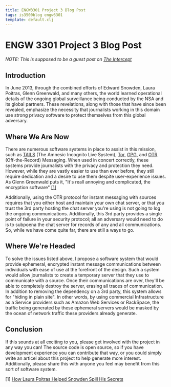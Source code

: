 ```yaml
---
title: ENGW3301 Project 3 Blog Post
tags: is3500blog engw3301
template: default.clj
---
```


# ENGW 3301 Project 3 Blog Post

_NOTE: This is supposed to be a guest post on [The Intercept](https://firstlook.org/theintercept)_

## Introduction

In June 2013, through the combined efforts of Edward Snowden, Laura Poitras, Glenn Greenwald,
and many others, the world learned operational details of the ongoing global surveillance being
conducted by the NSA and its global partners. These revelations, along with those that have
since been revealed, emphasize the necessity that journalists working in this domain use strong
privacy software to protect themselves from this global adversary.

## Where We Are Now

There are numerous software systems in place to assist in this mission, such as [TAILS](https://tails.boum.org)
(The Amnesic Incognito Live System), [Tor](https://www.torproject.org), [GPG](https://www.gnupg.org),
and [OTR](https://otr.cypherpunks.ca) (Off-the-Record) Messaging. When used in concert correctly,
these systems provide journalists with the privacy and protection they need. However, while they
are vastly easier to use than ever before, they still require dedication and a desire to use them
despite user-experience issues. As Glenn Greenwald puts it, "It's reall annoying and complicated,
the encryption software" [[1]](#src1)

Additionally, using the OTR protocol for instant messaging with sources requires that you either
host and maintain your own chat server, or that you trust the 3rd party hosting the chat server
you're using is not going to log the ongoing communications. Additionally, this 3rd party provides
a single point of failure in your security protocol; all an adversary would need to do is to subpoena
the chat server for records of any and all communications. So, while we have come quite far, there are
still a ways to go.

## Where We're Headed

To solve the issues listed above, I propose a software system that would provide ephemeral,
encrypted instant message communications between individuals with ease of use at the forefront
of the design. Such a system would allow journalists to create a temporary server that they use
to communicate with a source. Once their communications are over, they'll be able to completely
destroy the server, erasing all traces of communication. In addition to removing the dependency
on a 3rd party, this system allows for "hiding in plain site". In other words, by using commercial
Infrastructure as a Service providers such as Amazon Web Services or RackSpace, the traffic being
generated by these ephemeral servers would be masked by the ocean of network traffic these providers
already generate.

## Conclusion

If this sounds at all exciting to you, please get involved with the project in any way you can!
The source code is open source, so if you have development experience you can contribute that way,
or you could simply write an articel about this project to help generate more interest. Additionally,
please share this with anyone you feel may benefit from this sort of software system.


<a name="src1"></a>\[1\] [How Laura Poitras Helped Snowden Spill His Secrets](http://www.nytimes.com/2013/08/18/magazine/laura-poitras-snowden.html?pagewanted=5)
